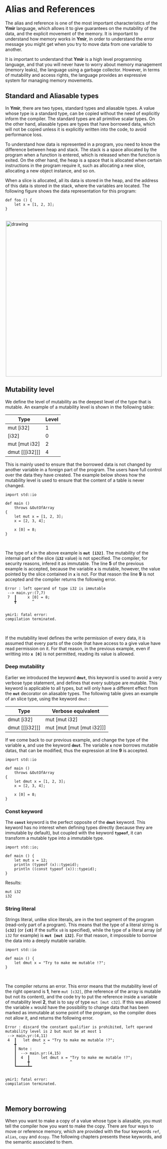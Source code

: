 # Alias and References


The alias and reference is one of the most important characteristics
of the **Ymir** language, which allows it to give guarantees on the
mutability of the data, and the explicit movement of the memory. It is
important to understand how memory works in **Ymir**, in order to
understand the error message you might get when you try to move data
from one variable to another.

It is important to understand that **Ymir** is a high level
programming language, and that you will never have to worry about
memory management (memory leaks), the language using a garbage
collector. However, in terms of mutability and access rights, the
language provides an expressive system for managing memory movements.

## Standard and Aliasable types

In **Ymir**, there are two types, standard types and aliasable
types. A value whose type is a standard type, can be copied without
the need of explicitly inform the compiler. The standard types are all
primitive scalar types. On the other hand, aliasable types are types
that have borrowed data, which will not be copied unless it is
explicitly written into the code, to avoid performance loss.

To understand how data is represented in a program, you need to know
the difference between heap and stack. The stack is a space allocated
by the program when a function is entered, which is released when the
function is exited. On the other hand, the heap is a space that is
allocated when certain instructions in the program require it, such as
allocating a new slice, allocating  a new object instance, and so on.

When a slice is allocated, all its data is stored in the heap, and the
address of this data is stored in the stack, where the variables are
located. The following figure shows the data representation for this
program:

```ymir
def foo () {
	let x = [1, 2, 3];
}
```

<br>

<img src="https://gnu-ymir.github.io/Documentations/en/advanced/memory_x_foo.png" alt="drawing" height="500" style="display: block; margin-left: auto;  margin-right: auto;">

## Mutability level 

We define the level of mutability as the deepest level of the type
that is mutable. An example of a mutability level is shown in the
following table:

| Type | Level |
| --- | --- |
| mut [i32] | 1 |
| [i32] | 0 |
| mut [mut i32] | 2 |
| dmut [[[i32]]] | 4 |

This is mainly used to ensure that the borrowed data is not changed by
another variable in a foreign part of the program. The users have full
control over the data they have created. The example below shows
how the mutability level is used to ensure that the content of a
table is never changed.

```ymir
import std::io

def main () 
	throws &OutOfArray
{
	let mut x = [1, 2, 3];
	x = [2, 3, 4];

	x [0] = 8;
}
```

<br>

The type of **`x`** in the above example is **`mut [i32]`**. The
mutability of the internal part of the slice (**`i32`** value) is not
specified. The compiler, for security reasons, infered it as
immutable. The line **5** of the previous example is accepted, because
the variable **`x`** is mutable, however, the value pointed by the
slice contained in **`x`** is not. For that reason the line **9** is
not accepted and the compiler returns the following error.

```error
Error : left operand of type i32 is immutable
 --> main.yr:(7,7)
 7  ┃     x [0] = 8;
    ╋       ^


ymir1: fatal error: 
compilation terminated.
```

<br>

If the mutability level defines the write permission of every data, it
is assumed that every parts of the code that have access to a give
value have read permission on it. For that reason, in the previous
example, even if writting into **`x [0]`** is not permitted, reading
its value is allowed.

### Deep mutability

Earlier we introduced the keyword **`dmut`**, this keyword is used to
avoid a very verbose type statement, and defines that every subtype
are mutable. This keyword is applicable to all types, but will only
have a different effect from the **`mut`** decorator on aliasable
types. The following table gives an example of an slice type, using
the keyword `dmut` :

| Type | Verbose equivalent |
| --- | --- |
| dmut [i32] | mut [mut i32] |
| dmut [[[i32]]] | mut [mut [mut [mut i32]]] |


If we come back to our previous example, and change the type of the
variable **`x`**, and use the keyword **`dmut`**. The variable **`x`**
now borrows mutable datas, that can be modified, thus the expression
at line **9** is accepted.

```ymir
import std::io

def main () 
	throws &OutOfArray
{
	let dmut x = [1, 2, 3];
	x = [2, 3, 4];
	
	x [0] = 8;
}
```

### Const keyword

The **`const`** keyword is the perfect opposite of the **`dmut`**
keyword. This keyword has no interest when defining types directly
(because they are immutable by default), but coupled with the keyword
**`typeof`**, it can transform a mutable type into a immutable type.

```ymir
import std::io;

def main () {
	let mut x = 12;
	println (typeof (x)::typeid);
	println ((const typeof (x))::typeid);
}
```
Results:
```
mut i32
i32
```

### String literal 

Strings literal, unlike slice literals, are in the text segment of the
program (read-only part of a program). This means that the type of a
literal string is **`[c32]`** (or **`[c8]`** if the suffix `s8` is
specified), while the type of a literal array (of `i32` for example)
is **`mut [mut i32]`**. For that reason, it impossible to borrow the
data into a deeply mutable variable.

```ymir
import std::io

def main () {
	let dmut x = "Try to make me mutable !?";
}
```

<br>

The compiler returns an error. This error means that the mutability
level of the right operand is **1**, here `mut [c32]`, (the reference
of the array is mutable but not its content), and the code try to put
the reference inside a variable of mutability level **2**, that is to
say of type `mut [mut c32]`. If this was allowed the variable `x`
would have the possibility to change data that has been marked as
immutable at some point of the program, so the compiler does not allow
it, and returns the following error.

```error
Error : discard the constant qualifier is prohibited, left operand mutability level is 2 but must be at most 1
 --> main.yr:(4,11)
 4  ┃ 	let dmut x = "Try to make me mutable !?";
    ╋ 	         ^
    ┃ Note : 
    ┃  --> main.yr:(4,15)
    ┃  4  ┃ 	let dmut x = "Try to make me mutable !?";
    ┃     ╋ 	             ^
    ┗━━━━━┻━ 


ymir1: fatal error: 
compilation terminated.
```

<br>

## Memory borrowing

When you want to make a copy of a value whose type is aliasable, you
must tell the compiler how you want to make the copy. There are four
ways to move or reference memory, which are provided with the four
keywords `ref`, `alias`, `copy` and `dcopy`. The following chapters
presents these keywords, and the semantic associated to them.

